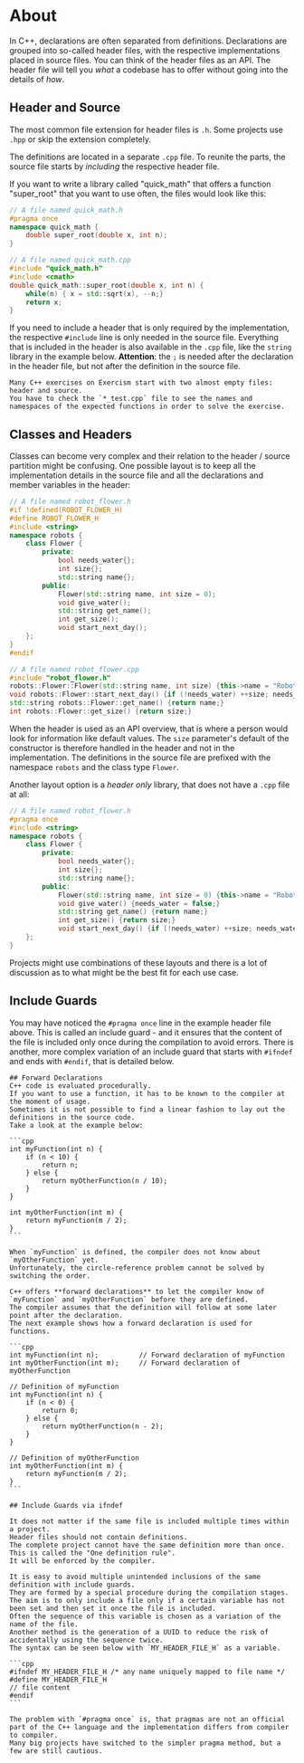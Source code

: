 # About

In C++, declarations are often separated from definitions.
Declarations are grouped into so-called header files, with the respective implementations placed in source files.
You can think of the header files as an API.
The header file will tell you _what_ a codebase has to offer without going into the details of _how_.

## Header and Source

The most common file extension for header files is `.h`.
Some projects use `.hpp` or skip the extension completely.

The definitions are located in a separate `.cpp` file. 
To reunite the parts, the source file starts by _including_ the respective header file.

If you want to write a library called "quick_math" that offers a function "super_root" that you want to use often, the files would look like this:

```cpp
// A file named quick_math.h
#pragma once
namespace quick_math {
    double super_root(double x, int n);
}
```

```cpp
// A file named quick_math.cpp
#include "quick_math.h"
#include <cmath>
double quick_math::super_root(double x, int n) {
    while(n) { x = std::sqrt(x), --n;}
    return x;
}
```

If you need to include a header that is only required by the implementation, the respective `#include` line is only needed in the source file.
Everything that is included in the header is also available in the `.cpp` file, like the `string` library in the example below.
**Attention**: the `;` is needed after the declaration in the header file, but not after the definition in the source file.

~~~~exercism/note
Many C++ exercises on Exercism start with two almost empty files: header and source.
You have to check the `*_test.cpp` file to see the names and namespaces of the expected functions in order to solve the exercise.
~~~~

## Classes and Headers

Classes can become very complex and their relation to the header / source partition might be confusing.
One possible layout is to keep all the implementation details in the source file and all the declarations and member variables in the header:

```cpp
// A file named robot_flower.h
#if !defined(ROBOT_FLOWER_H)
#define ROBOT_FLOWER_H
#include <string>
namespace robots {
    class Flower {
        private:
            bool needs_water{};
            int size{};
            std::string name{};
        public:
            Flower(std::string name, int size = 0);
            void give_water();
            std::string get_name();
            int get_size();
            void start_next_day();
    };
}
#endif
```

```cpp
// A file named robot_flower.cpp
#include "robot_flower.h"
robots::Flower::Flower(std::string name, int size) {this->name = "Robotica " + name; this->size = size;}
void robots::Flower::start_next_day() {if (!needs_water) ++size; needs_water = true;}
std::string robots::Flower::get_name() {return name;}
int robots::Flower::get_size() {return size;}
```

When the header is used as an API overview, that is where a person would look for information like default values.
The `size` parameter's default of the constructor is therefore handled in the header and not in the implementation.
The definitions in the source file are prefixed with the namespace `robots` and the class type `Flower`.
 
Another layout option is a _header only_ library, that does not have a `.cpp` file at all:

```cpp
// A file named robot_flower.h
#pragma once
#include <string>
namespace robots {
    class Flower {
        private:
            bool needs_water{};
            int size{};
            std::string name{};
        public:
            Flower(std::string name, int size = 0) {this->name = "Robotica " + name; this->size = size;}
            void give_water() {needs_water = false;}
            std::string get_name() {return name;}
            int get_size() {return size;}
            void start_next_day() {if (!needs_water) ++size; needs_water = true;}
    };
}
```

Projects might use combinations of these layouts and there is a lot of discussion as to what might be the best fit for each use case.

## Include Guards

You may have noticed the `#pragma once` line in the example header file above.
This is called an include guard - and it ensures that the content of the file is included only once during the compilation to avoid errors.
There is another, more complex variation of an include guard that starts with `#ifndef` and ends with `#endif`, that is detailed below.


~~~~exercism/advanced
## Forward Declarations
C++ code is evaluated procedurally.
If you want to use a function, it has to be known to the compiler at the moment of usage.
Sometimes it is not possible to find a linear fashion to lay out the definitions in the source code.
Take a look at the example below:

```cpp
int myFunction(int n) {
    if (n < 10) {
        return n;
    } else {
        return myOtherFunction(n / 10);
    }
}

int myOtherFunction(int m) {
    return myFunction(m / 2);
}
```

When `myFunction` is defined, the compiler does not know about `myOtherFunction` yet.
Unfortunately, the circle-reference problem cannot be solved by switching the order.

C++ offers **forward declarations** to let the compiler know of `myFunction` and `myOtherFunction` before they are defined.
The compiler assumes that the definition will follow at some later point after the declaration.
The next example shows how a forward declaration is used for functions.

```cpp
int myFunction(int n);          // Forward declaration of myFunction
int myOtherFunction(int m);     // Forward declaration of myOtherFunction

// Definition of myFunction
int myFunction(int n) {
    if (n < 0) {
        return 0;
    } else {
        return myOtherFunction(n - 2);
    }
}

// Definition of myOtherFunction
int myOtherFunction(int m) {
    return myFunction(m / 2);
}
```

## Include Guards via ifndef

It does not matter if the same file is included multiple times within a project.
Header files should not contain definitions.
The complete project cannot have the same definition more than once. 
This is called the "One definition rule".
It will be enforced by the compiler.

It is easy to avoid multiple unintended inclusions of the same definition with include guards.
They are formed by a special procedure during the compilation stages.
The aim is to only include a file only if a certain variable has not been set and then set it once the file is included.
Often the sequence of this variable is chosen as a variation of the name of the file.
Another method is the generation of a UUID to reduce the risk of accidentally using the sequence twice.
The syntax can be seen below with `MY_HEADER_FILE_H` as a variable.

```cpp
#ifndef MY_HEADER_FILE_H /* any name uniquely mapped to file name */
#define MY_HEADER_FILE_H
// file content
#endif
```

The problem with `#pragma once` is, that pragmas are not an official part of the C++ language and the implementation differs from compiler to compiler.
Many big projects have switched to the simpler pragma method, but a few are still cautious.
~~~~